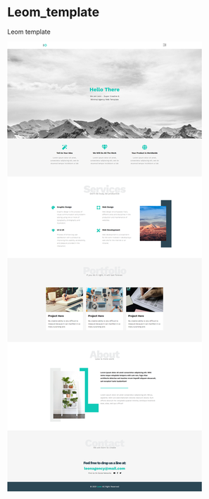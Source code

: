 # Leom_template
Leom template

![alt text](https://github.com/laithbhais/Leom_template/blob/main/Leom_template.png)

